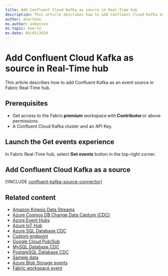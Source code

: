 ```yaml
---
title: Add Confluent Cloud Kafka as source in Real-Time hub
description: This article describes how to add Confluent Cloud Kafka as an event source in Fabric Real-Time hub. 
author: ahartoon
ms.author: anboisve
ms.topic: how-to
ms.date: 04/03/2024
---
```


# Add Confluent Cloud Kafka as source in Real-Time hub
This article describes how to add Confluent Kafka as an event source in Fabric Real-Time hub. 

## Prerequisites 

- Get access to the Fabric **premium** workspace with **Contributor** or above permissions. 
- A Confluent Cloud Kafka cluster and an API Key. 

## Launch the Get events experience
In Fabric Real-Time hub, select **Get events** button in the top-right corner. 

## Add Confluent Cloud Kafka as a source

[!INCLUDE [confluent-kafka-source-connector](../real-time-intelligence/event-streams/includes/confluent-kafka-source-connector.md)]

## Related content

- [Amazon Kinesis Data Streams](add-source-amazon-kinesis-data-streams.md)
- [Azure Cosmos DB Change Data Capture (CDC)](add-source-azure-cosmos-db-cdc.md)
- [Azure Event Hubs](add-source-azure-event-hubs.md)
- [Azure IoT Hub](add-source-azure-iot-hub.md)
- [Azure SQL Database CDC](add-source-azure-sql-database-cdc.md)
- [Custom endpoint](add-source-custom-app.md)
- [Google Cloud Pub/Sub](add-source-google-cloud-pub-sub.md)
- [MySQL Database CDC](add-source-mysql-database-cdc.md)
- [PostgreSQL Database CDC](add-source-postgresql-database-cdc.md)
- [Sample data](add-source-sample-data.md)
- [Azure Blob Storage events](get-azure-blob-storage-events.md)
- [Fabric workspace event](get-fabric-workspace-item-events.md)

